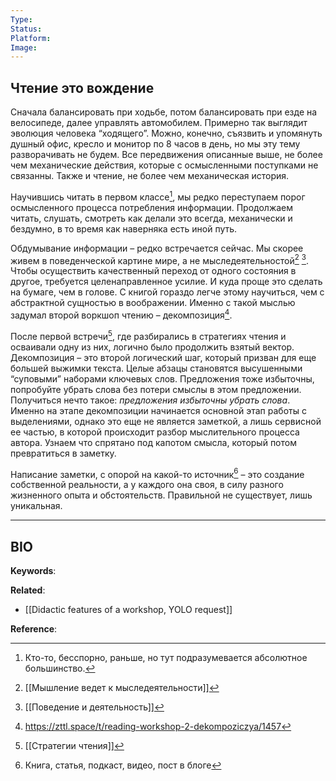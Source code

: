 ```yaml
---
Type: 
Status:
Platform:
Image: 
---
```

## Чтение это вождение
Сначала балансировать при ходьбе, потом балансировать при езде на велосипеде, далее управлять автомобилем. Примерно так выглядит эволюция человека “ходящего”. Можно, конечно, съязвить и упомянуть душный офис, кресло и монитор по 8 часов в день, но мы эту тему разворачивать не будем. Все передвижения описанные выше, не более чем механические действия, которые с осмысленными поступками не связанны. Также и чтение, не более чем механическая история. 

Научившись читать в первом классе[^1], мы редко переступаем порог осмысленного процесса потребления информации. Продолжаем читать, слушать, смотреть как делали это всегда, механически и бездумно, в то время как наверняка есть иной путь. 

Обдумывание информации – редко встречается сейчас. Мы скорее живем в поведенческой картине мире, а не мыследеятельностой[^2] [^3]. Чтобы осуществить качественный переход от одного состояния в другое, требуется целенаправленное усилие. И куда проще это сделать на бумаге, чем в голове. С книгой гораздо легче этому научиться, чем с абстрактной сущностью в воображении. Именно с такой мыслью задумал второй воркшоп чтению – декомпозиция[^4].

После первой встречи[^5], где разбирались в стратегиях чтения и осваивали одну из них, логично было продолжить взятый вектор. Декомпозиция – это второй логический шаг, который призван для еще большей выжимки текста. Целые абзацы становятся высушенными “суповыми” наборами ключевых слов. Предложения тоже избыточны, попробуйте убрать слова без потери смыслы в этом предложении. Получиться нечто такое: *предложения избыточны убрать слова*. Именно на этапе декомпозиции начинается основной этап работы с выделениями, однако это еще не является заметкой, а лишь сервисной ее частью, в которой происходит разбор мыслительного процесса автора. Узнаем что спрятано под капотом смысла, который потом превратиться в заметку.

Написание заметки, с опорой на какой-то источник[^6] – это создание собственной реальности, а у каждого она своя, в силу разного жизненного опыта и обстоятельств. Правильной не существует, лишь уникальная.
***
## BIO
**Keywords**:

**Related**:
- [[Didactic features of a workshop, YOLO request]]

**Reference**: 

[^1]: Кто-то, бесспорно, раньше, но тут подразумевается абсолютное большинство.
[^2]: [[Мышление ведет к мыследеятельности]]
[^3]: [[Поведение и деятельность]]
[^4]: https://zttl.space/t/reading-workshop-2-dekompoziczya/1457
[^5]: [[Стратегии чтения]]
[^6]: Книга, статья, подкаст, видео, пост в блоге